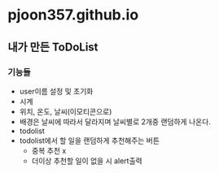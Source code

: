 # pjoon357.github.io

## 내가 만든 ToDoList
### 기능들
- user이름 설정 및 초기화
- 시계
- 위치, 온도, 날씨(이모티콘으로)
- 배경은 날씨에 따라서 달라지며 날씨별로 2개중 랜덤하게 나온다.
- todolist
- todolist에서 할 일을 랜덤하게 추천해주는 버튼
    - 중복 추천 x
    - 더이상 추천할 일이 없을 시 alert출력